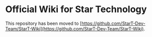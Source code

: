 # Official Wiki for Star Technology

This repository has been moved to [https://github.com/StarT-Dev-Team/StarT-Wiki](https://github.com/StarT-Dev-Team/StarT-Wiki).
